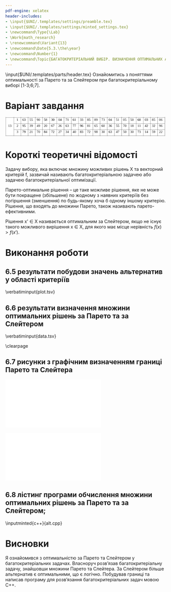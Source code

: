```yaml
---
pdf-engine: xelatex
header-includes:
- \input{$UNI/.templates/settings/preamble.tex}
- \input{$UNI/.templates/settings/minted_settings.tex}
- \newcommand\Type{\Lab}
- \Work{math_research}
- \renewcommand\Variant{13}
- \newcommand\Date{5.3.\the\year}
- \newcommand\Number{1}
- \newcommand\Topic{БАГАТОКРИТЕРІАЛЬНИЙ ВИБІР. ВИЗНАЧЕННЯ ОПТИМАЛЬНИХ АЛЬТЕРНАТИВ ЗА ПАРЕТО ТА СЛЕЙТЕРОМ}
---
```


\input{$UNI/.templates/parts/header.tex}
Ознайомитись з поняттями оптимальності за Парето та за Слейтером
при багатокритеріальному виборі [1-3;6;7].

# Варіант завдання

![](var.png)

# Короткі теоретичні відомості

Задачу вибору, яка включає множину можливих рішень X та векторний критерій f, зазвичай
називають багатокритеріальною задачею або задачею багатокритеріальної оптимізації.

Парето-оптимальне рішення – це таке можливе рішення, яке не може бути покращене
(збільшене) по жодному з наявних критеріїв без погіршення (зменшення) по будь-якому хоча
б одному іншому критерію. Рішення, що входять до множини Парето, також називають
парето-ефективними.

Рішення x' ∈ X називається оптимальним за Слейтером, якщо не існує такого можливого
вирішення x ∈ X, для якого має місце нерівність $f(x) > f(x')$.

# Виконання роботи
## 6.5 результати побудови значень альтернатив у області критеріїв
\verbatiminput{plot.tsv}

## 6.6 результати визначення множини оптимальних рішень за Парето та за Слейтером
\verbatiminput{data.tsv}

\clearpage

## 6.7  рисунки  з  графічним  визначенням  границі  Парето  та  Слейтера

![Границя Парето](plot_1.pdf)

![Границя Слейтера](plot_2.pdf)

## 6.8 лістинг програми обчислення множини оптимальних рішень за Парето та за Слейтером;

\inputminted{c++}{alt.cpp}

# Висновки

Я ознайомився з оптимальністю за Парето та Слейтером у
багатокритеріальних задачах. Власноруч розв’язав багатокритеріальну задачу, знайшовши
множини Парето та Слейтера.
За Слейтером більше альтернатив є оптимальними, що є логічно.
Побудував границі та написав програму для
розв’язання багатокритеріальних задач мовою C++.
